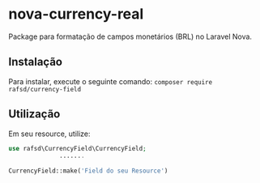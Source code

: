 # nova-currency-real
Package para formatação de campos monetários (BRL) no Laravel Nova.

## Instalação

Para instalar, execute o seguinte comando:
`composer require rafsd/currency-field`

## Utilização
Em seu resource, utilize:
```php
use rafsd\CurrencyField\CurrencyField;
              .......
              
CurrencyField::make('Field do seu Resource')
 
```

